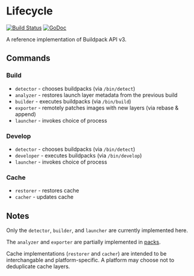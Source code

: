 # Lifecycle

[![Build Status](https://travis-ci.org/buildpack/lifecycle.svg?branch=master)](https://travis-ci.org/buildpack/lifecycle)
[![GoDoc](https://godoc.org/github.com/buildpack/lifecycle?status.svg)](https://godoc.org/github.com/buildpack/lifecycle)

A reference implementation of Buildpack API v3.

## Commands

### Build

* `detector` - chooses buildpacks (via `/bin/detect`)
* `analyzer` - restores launch layer metadata from the previous build
* `builder` -  executes buildpacks (via `/bin/build`)
* `exporter` - remotely patches images with new layers (via rebase & append)
* `launcher` - invokes choice of process

### Develop

* `detector` - chooses buildpacks (via `/bin/detect`)
* `developer` - executes buildpacks (via `/bin/develop`)
* `launcher` - invokes choice of process

### Cache

* `restorer` - restores cache
* `cacher` - updates cache

## Notes

Only the `detector`, `builder`, and `launcher` are currently implemented here.

The `analyzer` and `exporter` are partially implemented in [packs](https://github.com/buildpack/packs).

Cache implementations (`restorer` and `cacher`) are intended to be interchangable and platform-specific.
A platform may choose not to deduplicate cache layers.

